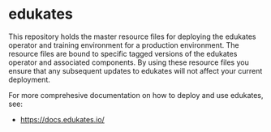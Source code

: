 edukates
========

This repository holds the master resource files for deploying the edukates operator and training environment for a production environment. The resource files are bound to specific tagged versions of the edukates operator and associated components. By using these resource files you ensure that any subsequent updates to edukates will not affect your current deployment.

For more comprehesive documentation on how to deploy and use edukates, see:

* https://docs.edukates.io/
